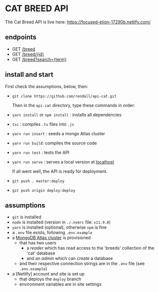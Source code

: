 # CAT BREED API

The Cat Breed API is live here: <https://focused-elion-17290b.netlify.com/>

## endpoints

- GET [/breed](https://focused-elion-17290b.netlify.com/.netlify/functions/breed)
- GET [/breed/{id}](https://focused-elion-17290b.netlify.com/.netlify/functions/breed/5cad85a5f720f54848771d87)
- GET [/breed?search={term}](https://focused-elion-17290b.netlify.com/.netlify/functions/breed?search=longhair)

## install and start

  First check the assumptions, below, then:

- `git clone https://github.com/rendall/api-cat.git`

  Then in the `api-cat` directory, type these commands in order:

- `yarn install` or `npm install` : installs all dependencies
- `tsc` : compiles `.ts` files into `.js`
- `yarn run insert` : seeds a mongo Atlas cluster
- `yarn run build`: compiles the source code
- `yarn run test` : tests the API
- `yarn run serve` : serves a local version at [localhost](http://localhost:9000/.netlify/functions/breed)

  If all went well, the API is ready for deployment.

- `git push . master:deploy`
- `git push origin deploy:deploy`

## assumptions

- `git` is installed
- `node` is installed (version in `./.nvmrc` file: `v11.9.0`)
- `yarn` is installed (optional), otherwise `npm` is fine
- a `.env` file exists, following `.env.example`
- a [MongoDB Atlas cluster](https://docs.atlas.mongodb.com/create-new-cluster/) is provisioned
  - that has two users
    - a *reader* which has read access to the 'breeds' collection of the 'cat' database
    - and an *admin* which can create a database
  - and their respective connection strings are in the `.env` file (see `.env.example`)
- a [Netlify] account and site is set up
  - that deploys the `deploy` branch
  - environment variables are in site settings
